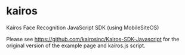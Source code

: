 # kairos
Kairos Face Recognition JavaScript SDK (using MobileSiteOS)

Please see https://github.com/kairosinc/Kairos-SDK-Javascript for the original version of the example page and kairos.js script.
